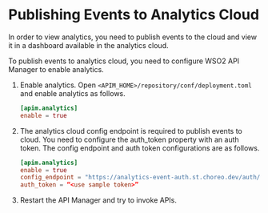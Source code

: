# Publishing Events to Analytics Cloud

In order to view analytics, you need to publish events to the cloud and view it in a dashboard available in the analytics cloud. 

To publish events to analytics cloud, you need to configure WSO2 API Manager to enable analytics.

1. Enable analytics. Open `<APIM_HOME>/repository/conf/deployment.toml` and enable analytics as follows.

    ```toml
    [apim.analytics]
    enable = true

    ```

2. The analytics cloud config endpoint is required to publish events to cloud. You need to configure the auth_token property with an auth token. The config endpoint and auth token configurations are as follows.

    ```toml
    [apim.analytics]
    enable = true
    config_endpoint = "https://analytics-event-auth.st.choreo.dev/auth/v1"
    auth_token = “<use sample token>”
    ```
3. Restart the API Manager and try to invoke APIs.

